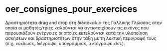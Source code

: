 # oer_consignes_pour_exercices
Δραστηριότητα drag and drop στη διδασκαλία της Γαλλικής Γλώσσας στην οποία οι μαθητές/τριες καλούνται να αντιστοιχίσουν τις εικόνες που παρουσιάζουν ενέργειες οι οποίες εκτελούνται κατά την υλοποίηση ασκήσεων και δραστηριοτήτων στην τάξη με τη λεκτική περιγραφή τους (π.χ. κύκλωσε, διέγραψε, υπογράμμισε, αντέγραψε κλπ.).
